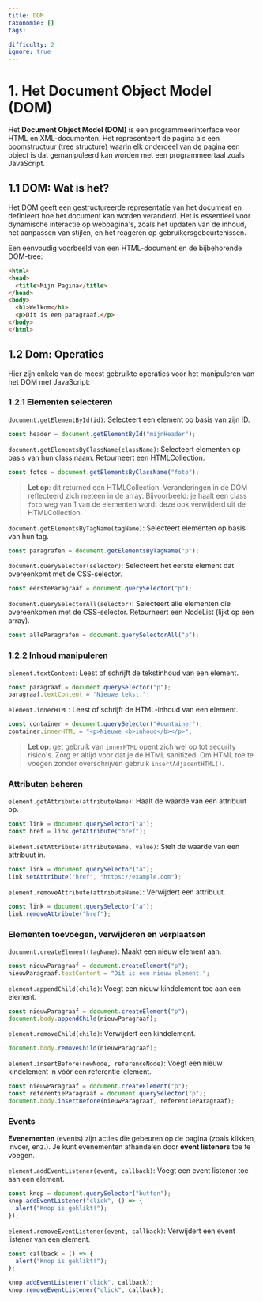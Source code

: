 ```yaml
---
title: DOM
taxonomie: []
tags:

difficulty: 2
ignore: true 
---
```


# 1. Het Document Object Model (DOM)
Het **Document Object Model (DOM)** is een programmeerinterface voor HTML en XML-documenten. Het representeert de pagina als een boomstructuur (tree structure) waarin elk onderdeel van de pagina een object is dat gemanipuleerd kan worden met een programmeertaal zoals JavaScript.

## 1.1 DOM: Wat is het?
Het DOM geeft een gestructureerde representatie van het document en definieert hoe het document kan worden veranderd. Het is essentieel voor dynamische interactie op webpagina's, zoals het updaten van de inhoud, het aanpassen van stijlen, en het reageren op gebruikersgebeurtenissen.

Een eenvoudig voorbeeld van een HTML-document en de bijbehorende DOM-tree:

```html
<html>
<head>
  <title>Mijn Pagina</title>
</head>
<body>
  <h1>Welkom</h1>
  <p>Dit is een paragraaf.</p>
</body>
</html>
```

## 1.2 Dom: Operaties
Hier zijn enkele van de meest gebruikte operaties voor het manipuleren van het DOM met JavaScript:

### 1.2.1 Elementen selecteren
`document.getElementById(id)`: Selecteert een element op basis van zijn ID.
```javascript
const header = document.getElementById("mijnHeader");
```

`document.getElementsByClassName(className)`: Selecteert elementen op basis van hun class naam. Retourneert een HTMLCollection.

```javascript
const fotos = document.getElementsByClassName("foto");
```
> **Let op**: dit returned een HTMLCollection. Veranderingen in de DOM reflecteerd zich meteen in de array. Bijvoorbeeld: je haalt een class `foto` weg van 1 van de elementen wordt deze ook verwijderd uit de HTMLCollection.

`document.getElementsByTagName(tagName)`: Selecteert elementen op basis van hun tag.
```javascript
const paragrafen = document.getElementsByTagName("p");
```

`document.querySelector(selector)`: Selecteert het eerste element dat overeenkomt met de CSS-selector.
```javascript
const eersteParagraaf = document.querySelector("p");
```

`document.querySelectorAll(selector)`: Selecteert alle elementen die overeenkomen met de CSS-selector. Retourneert een NodeList (lijkt op een array).
```javascript
const alleParagrafen = document.querySelectorAll("p");
```

### 1.2.2 Inhoud manipuleren
`element.textContent`: Leest of schrijft de tekstinhoud van een element.
```javascript
const paragraaf = document.querySelector("p");
paragraaf.textContent = "Nieuwe tekst.";
```

`element.innerHTML`: Leest of schrijft de HTML-inhoud van een element.
```javascript
const container = document.querySelector("#container");
container.innerHTML = "<p>Nieuwe <b>inhoud</b></p>";
```

> **Let op**: get gebruik van `innerHTML` opent zich wel op tot security risico's. Zorg er altijd voor dat je de HTML sanitized. Om HTML toe te voegen zonder overschrijven gebruik `insertAdjacentHTML()`.

### Attributen beheren
`element.getAttribute(attributeName)`: Haalt de waarde van een attribuut op.
```javascript
const link = document.querySelector("a");
const href = link.getAttribute("href");
```

`element.setAttribute(attributeName, value)`: Stelt de waarde van een attribuut in.
```javascript
const link = document.querySelector("a");
link.setAttribute("href", "https://example.com");
```

`element.removeAttribute(attributeName)`: Verwijdert een attribuut.
```javascript
const link = document.querySelector("a");
link.removeAttribute("href");
```

### Elementen toevoegen, verwijderen en verplaatsen
`document.createElement(tagName)`: Maakt een nieuw element aan.
```javascript
const nieuwParagraaf = document.createElement("p");
nieuwParagraaf.textContent = "Dit is een nieuw element.";
```

`element.appendChild(child)`: Voegt een nieuw kindelement toe aan een element.
```javascript
const nieuwParagraaf = document.createElement("p");
document.body.appendChild(nieuwParagraaf);
```

`element.removeChild(child)`: Verwijdert een kindelement.
```javascript
document.body.removeChild(nieuwParagraaf);
```

`element.insertBefore(newNode, referenceNode)`: Voegt een nieuw kindelement in vóór een referentie-element.
```javascript
const nieuwParagraaf = document.createElement("p");
const referentieParagraaf = document.querySelector("p");
document.body.insertBefore(nieuwParagraaf, referentieParagraaf);
```

### Events
**Evenementen** (events) zijn acties die gebeuren op de pagina (zoals klikken, invoer, enz.). Je kunt evenementen afhandelen door **event listeners** toe te voegen.

`element.addEventListener(event, callback)`: Voegt een event listener toe aan een element.
```javascript
const knop = document.querySelector("button");
knop.addEventListener("click", () => {
  alert("Knop is geklikt!");
});
```

`element.removeEventListener(event, callback)`: Verwijdert een event listener van een element.
```javascript
const callback = () => {
  alert("Knop is geklikt!");
};

knop.addEventListener("click", callback);
knop.removeEventListener("click", callback);
```